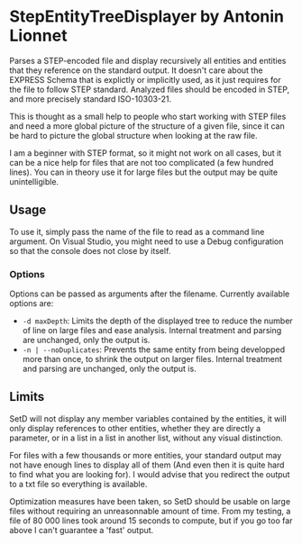 # StepEntityTreeDisplayer by Antonin Lionnet
Parses a STEP-encoded file and display recursively all entities and entities that they reference on the standard output. It doesn't care about the EXPRESS Schema that is explictly or implicitly used, as it just requires for the file to follow STEP standard.
Analyzed files should be encoded in STEP, and more precisely standard ISO-10303-21.

This is thought as a small help to people who start working with STEP files and need a more global picture of the structure of a given file, since it can be hard to picture the global structure when looking at the raw file.

I am a beginner with STEP format, so it might not work on all cases, but it can be a nice help for files that are not too complicated (a few hundred lines). You can in theory use it for large files but the output may be quite unintelligible.

## Usage
To use it, simply pass the name of the file to read as a command line argument. On Visual Studio, you might need to use a Debug configuration so that the console does not close by itself.

### Options
Options can be passed as arguments after the filename. Currently available options are:
- ```-d maxDepth```: Limits the depth of the displayed tree to reduce the number of line on large files and ease analysis. Internal treatment and parsing are unchanged, only the output is.
- ```-n | --noDuplicates```: Prevents the same entity from being developped more than once, to shrink the output on larger files. Internal treatment and parsing are unchanged, only the output is.

## Limits
SetD will not display any member variables contained by the entities, it will only display references to other entities, whether they are directly a parameter, or in a list in a list in another list, without any visual distinction.

For files with a few thousands or more entities, your standard output may not have enough lines to display all of them (And even then it is quite hard to find what you are looking for). I would advise that you redirect the output to a txt file so everything is available.

Optimization measures have been taken, so SetD should be usable on large files without requiring an unreasonnable amount of time. From my testing, a file of 80 000 lines took around 15 seconds to compute, but if you go too far above I can't guarantee a 'fast' output.